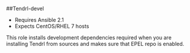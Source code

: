 ##Tendrl-devel 

- Requires Ansible 2.1
- Expects CentOS/RHEL 7 hosts

This role installs development dependencies required when you are installing Tendrl from sources and makes sure that EPEL repo is enabled.
